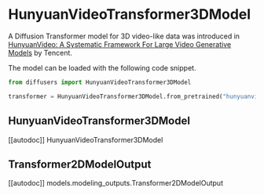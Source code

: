 <!-- Copyright 2024 The HuggingFace Team. All rights reserved.

Licensed under the Apache License, Version 2.0 (the "License"); you may not use this file except in compliance with
the License. You may obtain a copy of the License at

http://www.apache.org/licenses/LICENSE-2.0

Unless required by applicable law or agreed to in writing, software distributed under the License is distributed on
an "AS IS" BASIS, WITHOUT WARRANTIES OR CONDITIONS OF ANY KIND, either express or implied. See the License for the
specific language governing permissions and limitations under the License. -->

# HunyuanVideoTransformer3DModel

A Diffusion Transformer model for 3D video-like data was introduced in [HunyuanVideo: A Systematic Framework For Large Video Generative Models](https://huggingface.co/papers/2412.03603) by Tencent.

The model can be loaded with the following code snippet.

```python
from diffusers import HunyuanVideoTransformer3DModel

transformer = HunyuanVideoTransformer3DModel.from_pretrained("hunyuanvideo-community/HunyuanVideo", subfolder="transformer", torch_dtype=torch.bfloat16)
```

## HunyuanVideoTransformer3DModel

[[autodoc]] HunyuanVideoTransformer3DModel

## Transformer2DModelOutput

[[autodoc]] models.modeling_outputs.Transformer2DModelOutput
